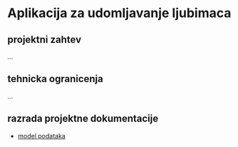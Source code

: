# Aplikacija za udomljavanje ljubimaca

## projektni zahtev

...

## tehnicka ogranicenja

...

## razrada projektne dokumentacije

- [model podataka](./Database-model.md)
